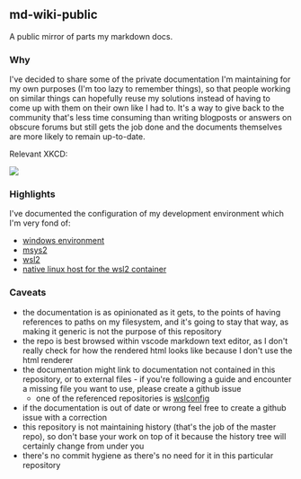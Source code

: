 ## md-wiki-public

A public mirror of parts my markdown docs.

### Why

I've decided to share some of the private documentation I'm maintaining for my own purposes (I'm too lazy to remember things), so that people working on similar things can hopefully reuse my solutions instead of having to come up with them on their own like I had to. It's a way to give back to the community that's less time consuming than writing blogposts or answers on obscure forums but still gets the job done and the documents themselves are more likely to remain up-to-date.  

Relevant XKCD:

![](https://imgs.xkcd.com/comics/wisdom_of_the_ancients.png)

### Highlights

I've documented the configuration of my development environment which I'm very fond of:
- [windows environment](software-eng/windows/devenv.md)
- [msys2](software-eng/windows/msys2.md)
- [wsl2](software-eng/windows/wsl2_artix.md)
- [native linux host for the wsl2 container](software-eng/linux/native_wsl_host.md)

### Caveats

- the documentation is as opinionated as it gets, to the points of having references to paths on my filesystem, and it's going to stay that way, as making it generic is not the purpose of this repository
- the repo is best browsed within vscode markdown text editor, as I don't really check for how the rendered html looks like because I don't use the html renderer
- the documentation might link to documentation not contained in this repository, or to external files - if you're following a guide and encounter a missing file you want to use, please create a github issue
    - one of the referenced repositories is [wslconfig](https://github.com/QAston/wslconfig)
- if the documentation is out of date or wrong feel free to create a github issue with a correction
- this repository is not maintaining history (that's the job of the master repo), so don't base your work on top of it because the history tree will certainly change from under you
- there's no commit hygiene as there's no need for it in this particular repository
